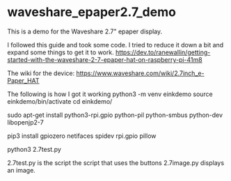 # waveshare_epaper2.7_demo
This is a demo for the Waveshare 2.7" epaper display.

I followed this guide and took some code. I tried to reduce it down a bit and expand some things to get it to work.
https://dev.to/ranewallin/getting-started-with-the-waveshare-2-7-epaper-hat-on-raspberry-pi-41m8

The wiki for the device:
https://www.waveshare.com/wiki/2.7inch_e-Paper_HAT


The following is how I got it working
python3 -m venv einkdemo
source einkdemo/bin/activate
cd einkdemo/

sudo apt-get install python3-rpi.gpio python-pil python-smbus python-dev libopenjp2-7

pip3 install gpiozero netifaces spidev rpi.gpio pillow

python3 2.7test.py

2.7test.py is the script the script that uses the buttons
2.7image.py displays an image. 
